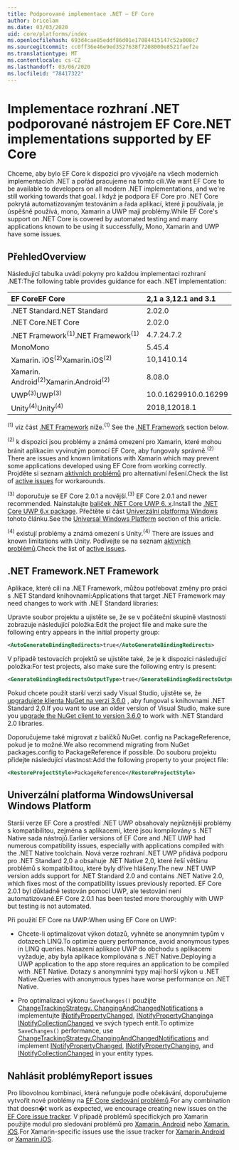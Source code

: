 ```yaml
---
title: Podporované implementace .NET – EF Core
author: bricelam
ms.date: 03/03/2020
uid: core/platforms/index
ms.openlocfilehash: 693d4cae85eddf86d01e17084415147c52a008c7
ms.sourcegitcommit: cc0ff36e46e9ed3527638f7208000e8521faef2e
ms.translationtype: MT
ms.contentlocale: cs-CZ
ms.lasthandoff: 03/06/2020
ms.locfileid: "78417322"
---
```

# <a name="net-implementations-supported-by-ef-core"></a><span data-ttu-id="ed85a-102">Implementace rozhraní .NET podporované nástrojem EF Core</span><span class="sxs-lookup"><span data-stu-id="ed85a-102">.NET implementations supported by EF Core</span></span>

<span data-ttu-id="ed85a-103">Chceme, aby bylo EF Core k dispozici pro vývojáře na všech moderních implementacích .NET a pořád pracujeme na tomto cíli.</span><span class="sxs-lookup"><span data-stu-id="ed85a-103">We want EF Core to be available to developers on all modern .NET implementations, and we're still working towards that goal.</span></span> <span data-ttu-id="ed85a-104">I když je podpora EF Core pro .NET Core pokrytá automatizovaným testováním a řada aplikací, které ji používala, je úspěšně používá, mono, Xamarin a UWP mají problémy.</span><span class="sxs-lookup"><span data-stu-id="ed85a-104">While EF Core's support on .NET Core is covered by automated testing and many applications known to be using it successfully, Mono, Xamarin and UWP have some issues.</span></span>

## <a name="overview"></a><span data-ttu-id="ed85a-105">Přehled</span><span class="sxs-lookup"><span data-stu-id="ed85a-105">Overview</span></span>

<span data-ttu-id="ed85a-106">Následující tabulka uvádí pokyny pro každou implementaci rozhraní .NET:</span><span class="sxs-lookup"><span data-stu-id="ed85a-106">The following table provides guidance for each .NET implementation:</span></span>

| <span data-ttu-id="ed85a-107">EF Core</span><span class="sxs-lookup"><span data-stu-id="ed85a-107">EF Core</span></span>                       | <span data-ttu-id="ed85a-108">2,1 a 3,1</span><span class="sxs-lookup"><span data-stu-id="ed85a-108">2.1 and 3.1</span></span> |
|:------------------------------|:------------|
| <span data-ttu-id="ed85a-109">.NET Standard</span><span class="sxs-lookup"><span data-stu-id="ed85a-109">.NET Standard</span></span>                 | <span data-ttu-id="ed85a-110">2.0</span><span class="sxs-lookup"><span data-stu-id="ed85a-110">2.0</span></span>         |
| <span data-ttu-id="ed85a-111">.NET Core</span><span class="sxs-lookup"><span data-stu-id="ed85a-111">.NET Core</span></span>                     | <span data-ttu-id="ed85a-112">2.0</span><span class="sxs-lookup"><span data-stu-id="ed85a-112">2.0</span></span>         |
| <span data-ttu-id="ed85a-113">.NET Framework<sup>(1)</sup></span><span class="sxs-lookup"><span data-stu-id="ed85a-113">.NET Framework<sup>(1)</sup></span></span>  | <span data-ttu-id="ed85a-114">4.7.2</span><span class="sxs-lookup"><span data-stu-id="ed85a-114">4.7.2</span></span>       |
| <span data-ttu-id="ed85a-115">Mono</span><span class="sxs-lookup"><span data-stu-id="ed85a-115">Mono</span></span>                          | <span data-ttu-id="ed85a-116">5.4</span><span class="sxs-lookup"><span data-stu-id="ed85a-116">5.4</span></span>         |
| <span data-ttu-id="ed85a-117">Xamarin. iOS<sup>(2)</sup></span><span class="sxs-lookup"><span data-stu-id="ed85a-117">Xamarin.iOS<sup>(2)</sup></span></span>     | <span data-ttu-id="ed85a-118">10,14</span><span class="sxs-lookup"><span data-stu-id="ed85a-118">10.14</span></span>       |
| <span data-ttu-id="ed85a-119">Xamarin. Android<sup>(2)</sup></span><span class="sxs-lookup"><span data-stu-id="ed85a-119">Xamarin.Android<sup>(2)</sup></span></span> | <span data-ttu-id="ed85a-120">8.0</span><span class="sxs-lookup"><span data-stu-id="ed85a-120">8.0</span></span>         |
| <span data-ttu-id="ed85a-121">UWP<sup>(3)</sup></span><span class="sxs-lookup"><span data-stu-id="ed85a-121">UWP<sup>(3)</sup></span></span>             | <span data-ttu-id="ed85a-122">10.0.16299</span><span class="sxs-lookup"><span data-stu-id="ed85a-122">10.0.16299</span></span>  |
| <span data-ttu-id="ed85a-123">Unity<sup>(4)</sup></span><span class="sxs-lookup"><span data-stu-id="ed85a-123">Unity<sup>(4)</sup></span></span>           | <span data-ttu-id="ed85a-124">2018,1</span><span class="sxs-lookup"><span data-stu-id="ed85a-124">2018.1</span></span>      |

<span data-ttu-id="ed85a-125"><sup>(1)</sup> viz část [.NET Framework](#net-framework) níže.</span><span class="sxs-lookup"><span data-stu-id="ed85a-125"><sup>(1)</sup> See the [.NET Framework](#net-framework) section below.</span></span>

<span data-ttu-id="ed85a-126"><sup>(2)</sup> k dispozici jsou problémy a známá omezení pro Xamarin, které mohou bránit aplikacím vyvinutým pomocí EF Core, aby fungovaly správně.</span><span class="sxs-lookup"><span data-stu-id="ed85a-126"><sup>(2)</sup> There are issues and known limitations with Xamarin which may prevent some applications developed using EF Core from working correctly.</span></span> <span data-ttu-id="ed85a-127">Projděte si seznam [aktivních problémů](https://github.com/aspnet/entityframeworkCore/issues?q=is%3Aopen+is%3Aissue+label%3Aarea-xamarin) pro alternativní řešení.</span><span class="sxs-lookup"><span data-stu-id="ed85a-127">Check the list of [active issues](https://github.com/aspnet/entityframeworkCore/issues?q=is%3Aopen+is%3Aissue+label%3Aarea-xamarin) for workarounds.</span></span>

<span data-ttu-id="ed85a-128"><sup>(3)</sup> doporučuje se EF Core 2.0.1 a novější.</span><span class="sxs-lookup"><span data-stu-id="ed85a-128"><sup>(3)</sup> EF Core 2.0.1 and newer recommended.</span></span> <span data-ttu-id="ed85a-129">Nainstalujte [balíček .NET Core UWP 6. x](https://www.nuget.org/packages/Microsoft.NETCore.UniversalWindowsPlatform/).</span><span class="sxs-lookup"><span data-stu-id="ed85a-129">Install the [.NET Core UWP 6.x package](https://www.nuget.org/packages/Microsoft.NETCore.UniversalWindowsPlatform/).</span></span> <span data-ttu-id="ed85a-130">Přečtěte si část [Univerzální platforma Windows](#universal-windows-platform) tohoto článku.</span><span class="sxs-lookup"><span data-stu-id="ed85a-130">See the [Universal Windows Platform](#universal-windows-platform) section of this article.</span></span>

<span data-ttu-id="ed85a-131"><sup>(4)</sup> existují problémy a známá omezení s Unity.</span><span class="sxs-lookup"><span data-stu-id="ed85a-131"><sup>(4)</sup> There are issues and known limitations with Unity.</span></span> <span data-ttu-id="ed85a-132">Podívejte se na seznam [aktivních problémů](https://github.com/aspnet/entityframeworkCore/issues?q=is%3Aopen+is%3Aissue+label%3Aarea-unity).</span><span class="sxs-lookup"><span data-stu-id="ed85a-132">Check the list of [active issues](https://github.com/aspnet/entityframeworkCore/issues?q=is%3Aopen+is%3Aissue+label%3Aarea-unity).</span></span>

## <a name="net-framework"></a><span data-ttu-id="ed85a-133">.NET Framework</span><span class="sxs-lookup"><span data-stu-id="ed85a-133">.NET Framework</span></span>

<span data-ttu-id="ed85a-134">Aplikace, které cílí na .NET Framework, můžou potřebovat změny pro práci s .NET Standard knihovnami:</span><span class="sxs-lookup"><span data-stu-id="ed85a-134">Applications that target .NET Framework may need changes to work with .NET Standard libraries:</span></span>

<span data-ttu-id="ed85a-135">Upravte soubor projektu a ujistěte se, že se v počáteční skupině vlastností zobrazuje následující položka:</span><span class="sxs-lookup"><span data-stu-id="ed85a-135">Edit the project file and make sure the following entry appears in the initial property group:</span></span>

``` xml
<AutoGenerateBindingRedirects>true</AutoGenerateBindingRedirects>
```

<span data-ttu-id="ed85a-136">V případě testovacích projektů se ujistěte také, že je k dispozici následující položka:</span><span class="sxs-lookup"><span data-stu-id="ed85a-136">For test projects, also make sure the following entry is present:</span></span>

``` xml
<GenerateBindingRedirectsOutputType>true</GenerateBindingRedirectsOutputType>
```

<span data-ttu-id="ed85a-137">Pokud chcete použít starší verzi sady Visual Studio, ujistěte se, že [upgradujete klienta NuGet na verzi 3.6.0](https://www.nuget.org/downloads) , aby fungoval s knihovnami .NET Standard 2,0.</span><span class="sxs-lookup"><span data-stu-id="ed85a-137">If you want to use an older version of Visual Studio, make sure you [upgrade the NuGet client to version 3.6.0](https://www.nuget.org/downloads) to work with .NET Standard 2.0 libraries.</span></span>

<span data-ttu-id="ed85a-138">Doporučujeme také migrovat z balíčků NuGet. config na PackageReference, pokud je to možné.</span><span class="sxs-lookup"><span data-stu-id="ed85a-138">We also recommend migrating from NuGet packages.config to PackageReference if possible.</span></span> <span data-ttu-id="ed85a-139">Do souboru projektu přidejte následující vlastnost:</span><span class="sxs-lookup"><span data-stu-id="ed85a-139">Add the following property to your project file:</span></span>

``` xml
<RestoreProjectStyle>PackageReference</RestoreProjectStyle>
```

## <a name="universal-windows-platform"></a><span data-ttu-id="ed85a-140">Univerzální platforma Windows</span><span class="sxs-lookup"><span data-stu-id="ed85a-140">Universal Windows Platform</span></span>

<span data-ttu-id="ed85a-141">Starší verze EF Core a prostředí .NET UWP obsahovaly nejrůznější problémy s kompatibilitou, zejména s aplikacemi, které jsou kompilovány s .NET Native sada nástrojů.</span><span class="sxs-lookup"><span data-stu-id="ed85a-141">Earlier versions of EF Core and .NET UWP had numerous compatibility issues, especially with applications compiled with the .NET Native toolchain.</span></span> <span data-ttu-id="ed85a-142">Nová verze rozhraní .NET UWP přidává podporu pro .NET Standard 2,0 a obsahuje .NET Native 2,0, které řeší většinu problémů s kompatibilitou, které byly dříve hlášeny.</span><span class="sxs-lookup"><span data-stu-id="ed85a-142">The new .NET UWP version adds support for .NET Standard 2.0 and contains .NET Native 2.0, which fixes most of the compatibility issues previously reported.</span></span> <span data-ttu-id="ed85a-143">EF Core 2.0.1 byl důkladně testován pomocí UWP, ale testování není automatizované.</span><span class="sxs-lookup"><span data-stu-id="ed85a-143">EF Core 2.0.1 has been tested more thoroughly with UWP but testing is not automated.</span></span>

<span data-ttu-id="ed85a-144">Při použití EF Core na UWP:</span><span class="sxs-lookup"><span data-stu-id="ed85a-144">When using EF Core on UWP:</span></span>

* <span data-ttu-id="ed85a-145">Chcete-li optimalizovat výkon dotazů, vyhněte se anonymním typům v dotazech LINQ.</span><span class="sxs-lookup"><span data-stu-id="ed85a-145">To optimize query performance, avoid anonymous types in LINQ queries.</span></span> <span data-ttu-id="ed85a-146">Nasazení aplikace UWP do obchodu s aplikacemi vyžaduje, aby byla aplikace kompilována s .NET Native.</span><span class="sxs-lookup"><span data-stu-id="ed85a-146">Deploying a UWP application to the app store requires an application to be compiled with .NET Native.</span></span> <span data-ttu-id="ed85a-147">Dotazy s anonymními typy mají horší výkon u .NET Native.</span><span class="sxs-lookup"><span data-stu-id="ed85a-147">Queries with anonymous types have worse performance on .NET Native.</span></span>

* <span data-ttu-id="ed85a-148">Pro optimalizaci výkonu `SaveChanges()` použijte [ChangeTrackingStrategy. ChangingAndChangedNotifications](/dotnet/api/microsoft.entityframeworkcore.changetrackingstrategy) a implementujte [INotifyPropertyChanged](https://msdn.microsoft.com/library/system.componentmodel.inotifypropertychanged.aspx), [INotifyPropertyChanging](https://msdn.microsoft.com/library/system.componentmodel.inotifypropertychanging.aspx)a [INotifyCollectionChanged](https://msdn.microsoft.com/library/system.collections.specialized.inotifycollectionchanged.aspx) ve svých typech entit.</span><span class="sxs-lookup"><span data-stu-id="ed85a-148">To optimize `SaveChanges()` performance, use [ChangeTrackingStrategy.ChangingAndChangedNotifications](/dotnet/api/microsoft.entityframeworkcore.changetrackingstrategy) and implement [INotifyPropertyChanged](https://msdn.microsoft.com/library/system.componentmodel.inotifypropertychanged.aspx), [INotifyPropertyChanging](https://msdn.microsoft.com/library/system.componentmodel.inotifypropertychanging.aspx), and [INotifyCollectionChanged](https://msdn.microsoft.com/library/system.collections.specialized.inotifycollectionchanged.aspx) in your entity types.</span></span>

## <a name="report-issues"></a><span data-ttu-id="ed85a-149">Nahlásit problémy</span><span class="sxs-lookup"><span data-stu-id="ed85a-149">Report issues</span></span>

<span data-ttu-id="ed85a-150">Pro libovolnou kombinaci, která nefunguje podle očekávání, doporučujeme vytvořit nové problémy na [EF Core sledování problémů](https://github.com/aspnet/entityframeworkcore/issues/new).</span><span class="sxs-lookup"><span data-stu-id="ed85a-150">For any combination that doesn�t work as expected, we encourage creating new issues on the [EF Core issue tracker](https://github.com/aspnet/entityframeworkcore/issues/new).</span></span> <span data-ttu-id="ed85a-151">V případě problémů specifických pro Xamarin použijte modul pro sledování problémů pro [Xamarin. Android](https://github.com/xamarin/xamarin-android/issues/new) nebo [Xamarin. iOS](https://github.com/xamarin/xamarin-macios/issues/new).</span><span class="sxs-lookup"><span data-stu-id="ed85a-151">For Xamarin-specific issues use the issue tracker for [Xamarin.Android](https://github.com/xamarin/xamarin-android/issues/new) or [Xamarin.iOS](https://github.com/xamarin/xamarin-macios/issues/new).</span></span>
